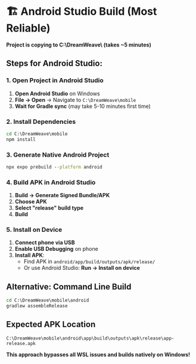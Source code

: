 # 🏗️ Android Studio Build (Most Reliable)

**Project is copying to C:\DreamWeave\ (takes ~5 minutes)**

## Steps for Android Studio:

### 1. Open Project in Android Studio
1. **Open Android Studio** on Windows
2. **File → Open** → Navigate to `C:\DreamWeave\mobile`
3. **Wait for Gradle sync** (may take 5-10 minutes first time)

### 2. Install Dependencies  
```cmd
cd C:\DreamWeave\mobile
npm install
```

### 3. Generate Native Android Project
```cmd
npx expo prebuild --platform android
```

### 4. Build APK in Android Studio
1. **Build → Generate Signed Bundle/APK**
2. **Choose APK**
3. **Select "release" build type**
4. **Build**

### 5. Install on Device
1. **Connect phone via USB**
2. **Enable USB Debugging** on phone
3. **Install APK**:
   - Find APK in `android/app/build/outputs/apk/release/`
   - Or use Android Studio: **Run → Install on device**

## Alternative: Command Line Build
```cmd
cd C:\DreamWeave\mobile\android
gradlew assembleRelease
```

## Expected APK Location
`C:\DreamWeave\mobile\android\app\build\outputs\apk\release\app-release.apk`

**This approach bypasses all WSL issues and builds natively on Windows!**